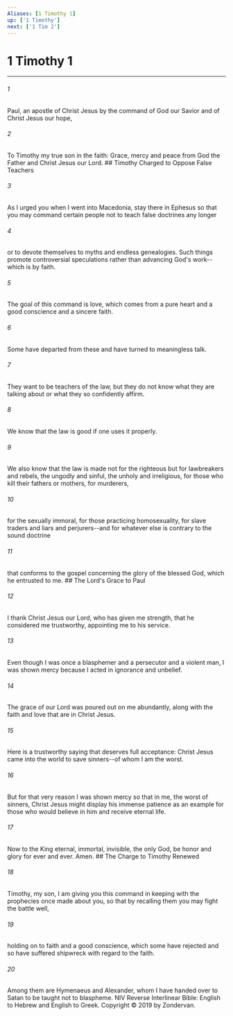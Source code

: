 ```yaml
---
Aliases: [1 Timothy 1]
up: ['1 Timothy']
next: ['1 Tim 2']
---
```

# 1 Timothy 1

***


###### 1 
Paul, an apostle of Christ Jesus by the command of God our Savior and of Christ Jesus our hope, 

###### 2 
To Timothy my true son in the faith: Grace, mercy and peace from God the Father and Christ Jesus our Lord. ## Timothy Charged to Oppose False Teachers 

###### 3 
As I urged you when I went into Macedonia, stay there in Ephesus so that you may command certain people not to teach false doctrines any longer 

###### 4 
or to devote themselves to myths and endless genealogies. Such things promote controversial speculations rather than advancing God's work--which is by faith. 

###### 5 
The goal of this command is love, which comes from a pure heart and a good conscience and a sincere faith. 

###### 6 
Some have departed from these and have turned to meaningless talk. 

###### 7 
They want to be teachers of the law, but they do not know what they are talking about or what they so confidently affirm. 

###### 8 
We know that the law is good if one uses it properly. 

###### 9 
We also know that the law is made not for the righteous but for lawbreakers and rebels, the ungodly and sinful, the unholy and irreligious, for those who kill their fathers or mothers, for murderers, 

###### 10 
for the sexually immoral, for those practicing homosexuality, for slave traders and liars and perjurers--and for whatever else is contrary to the sound doctrine 

###### 11 
that conforms to the gospel concerning the glory of the blessed God, which he entrusted to me. ## The Lord's Grace to Paul 

###### 12 
I thank Christ Jesus our Lord, who has given me strength, that he considered me trustworthy, appointing me to his service. 

###### 13 
Even though I was once a blasphemer and a persecutor and a violent man, I was shown mercy because I acted in ignorance and unbelief. 

###### 14 
The grace of our Lord was poured out on me abundantly, along with the faith and love that are in Christ Jesus. 

###### 15 
Here is a trustworthy saying that deserves full acceptance: Christ Jesus came into the world to save sinners--of whom I am the worst. 

###### 16 
But for that very reason I was shown mercy so that in me, the worst of sinners, Christ Jesus might display his immense patience as an example for those who would believe in him and receive eternal life. 

###### 17 
Now to the King eternal, immortal, invisible, the only God, be honor and glory for ever and ever. Amen. ## The Charge to Timothy Renewed 

###### 18 
Timothy, my son, I am giving you this command in keeping with the prophecies once made about you, so that by recalling them you may fight the battle well, 

###### 19 
holding on to faith and a good conscience, which some have rejected and so have suffered shipwreck with regard to the faith. 

###### 20 
Among them are Hymenaeus and Alexander, whom I have handed over to Satan to be taught not to blaspheme. NIV Reverse Interlinear Bible: English to Hebrew and English to Greek. Copyright © 2019 by Zondervan.
